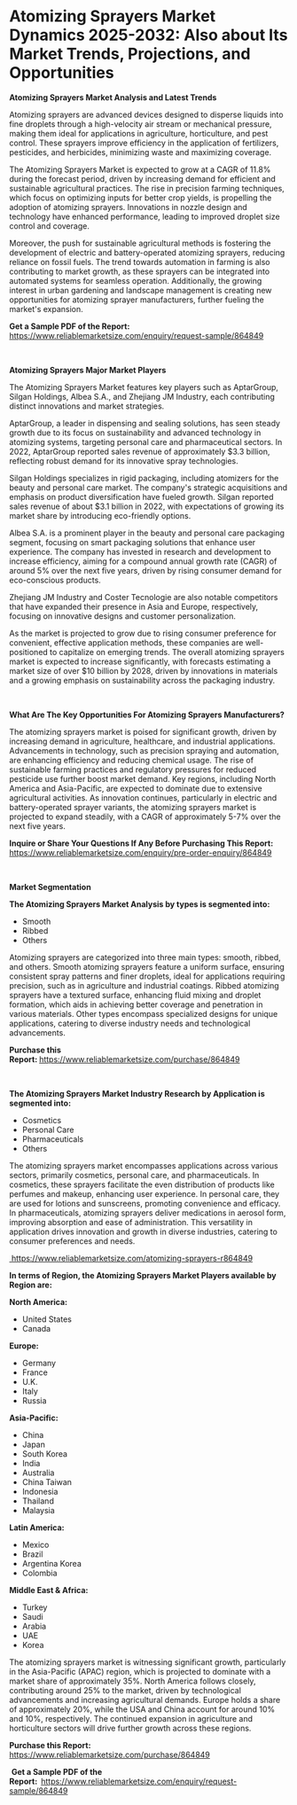 <p><h1>Atomizing Sprayers Market Dynamics 2025-2032: Also about Its Market Trends, Projections, and Opportunities</h1></p><p><strong>Atomizing Sprayers Market Analysis and Latest Trends</strong></p>
<p><p>Atomizing sprayers are advanced devices designed to disperse liquids into fine droplets through a high-velocity air stream or mechanical pressure, making them ideal for applications in agriculture, horticulture, and pest control. These sprayers improve efficiency in the application of fertilizers, pesticides, and herbicides, minimizing waste and maximizing coverage.</p><p>The Atomizing Sprayers Market is expected to grow at a CAGR of 11.8% during the forecast period, driven by increasing demand for efficient and sustainable agricultural practices. The rise in precision farming techniques, which focus on optimizing inputs for better crop yields, is propelling the adoption of atomizing sprayers. Innovations in nozzle design and technology have enhanced performance, leading to improved droplet size control and coverage.</p><p>Moreover, the push for sustainable agricultural methods is fostering the development of electric and battery-operated atomizing sprayers, reducing reliance on fossil fuels. The trend towards automation in farming is also contributing to market growth, as these sprayers can be integrated into automated systems for seamless operation. Additionally, the growing interest in urban gardening and landscape management is creating new opportunities for atomizing sprayer manufacturers, further fueling the market's expansion.</p></p>
<p><strong>Get a Sample PDF of the Report:&nbsp;</strong> <a href="https://www.reliablemarketsize.com/enquiry/request-sample/864849?utm_campaign=3561&utm_medium=2&utm_source=Github&utm_content=ia&utm_term=19042025&utm_id=atomizing-sprayers">https://www.reliablemarketsize.com/enquiry/request-sample/864849</a></p>
<p>&nbsp;</p>
<p><strong>Atomizing Sprayers Major Market Players</strong></p>
<p><p>The Atomizing Sprayers Market features key players such as AptarGroup, Silgan Holdings, Albea S.A., and Zhejiang JM Industry, each contributing distinct innovations and market strategies. </p><p>AptarGroup, a leader in dispensing and sealing solutions, has seen steady growth due to its focus on sustainability and advanced technology in atomizing systems, targeting personal care and pharmaceutical sectors. In 2022, AptarGroup reported sales revenue of approximately $3.3 billion, reflecting robust demand for its innovative spray technologies.</p><p>Silgan Holdings specializes in rigid packaging, including atomizers for the beauty and personal care market. The company's strategic acquisitions and emphasis on product diversification have fueled growth. Silgan reported sales revenue of about $3.1 billion in 2022, with expectations of growing its market share by introducing eco-friendly options.</p><p>Albea S.A. is a prominent player in the beauty and personal care packaging segment, focusing on smart packaging solutions that enhance user experience. The company has invested in research and development to increase efficiency, aiming for a compound annual growth rate (CAGR) of around 5% over the next five years, driven by rising consumer demand for eco-conscious products.</p><p>Zhejiang JM Industry and Coster Tecnologie are also notable competitors that have expanded their presence in Asia and Europe, respectively, focusing on innovative designs and customer personalization.</p><p>As the market is projected to grow due to rising consumer preference for convenient, effective application methods, these companies are well-positioned to capitalize on emerging trends. The overall atomizing sprayers market is expected to increase significantly, with forecasts estimating a market size of over $10 billion by 2028, driven by innovations in materials and a growing emphasis on sustainability across the packaging industry.</p></p>
<p>&nbsp;</p>
<p><strong>What Are The Key Opportunities For Atomizing Sprayers Manufacturers?</strong></p>
<p><p>The atomizing sprayers market is poised for significant growth, driven by increasing demand in agriculture, healthcare, and industrial applications. Advancements in technology, such as precision spraying and automation, are enhancing efficiency and reducing chemical usage. The rise of sustainable farming practices and regulatory pressures for reduced pesticide use further boost market demand. Key regions, including North America and Asia-Pacific, are expected to dominate due to extensive agricultural activities. As innovation continues, particularly in electric and battery-operated sprayer variants, the atomizing sprayers market is projected to expand steadily, with a CAGR of approximately 5-7% over the next five years.</p></p>
<p><strong>Inquire or Share Your Questions If Any Before Purchasing This Report:</strong> <a href="https://www.reliablemarketsize.com/enquiry/pre-order-enquiry/864849?utm_campaign=3561&utm_medium=2&utm_source=Github&utm_content=ia&utm_term=19042025&utm_id=atomizing-sprayers">https://www.reliablemarketsize.com/enquiry/pre-order-enquiry/864849</a></p>
<p>&nbsp;</p>
<p><strong>Market Segmentation</strong></p>
<p><strong>The Atomizing Sprayers Market Analysis by types is segmented into:</strong></p>
<p><ul><li>Smooth</li><li>Ribbed</li><li>Others</li></ul></p>
<p><p>Atomizing sprayers are categorized into three main types: smooth, ribbed, and others. Smooth atomizing sprayers feature a uniform surface, ensuring consistent spray patterns and finer droplets, ideal for applications requiring precision, such as in agriculture and industrial coatings. Ribbed atomizing sprayers have a textured surface, enhancing fluid mixing and droplet formation, which aids in achieving better coverage and penetration in various materials. Other types encompass specialized designs for unique applications, catering to diverse industry needs and technological advancements.</p></p>
<p><strong>Purchase this Report:&nbsp;</strong><a href="https://www.reliablemarketsize.com/purchase/864849?utm_campaign=3561&utm_medium=2&utm_source=Github&utm_content=ia&utm_term=19042025&utm_id=atomizing-sprayers">https://www.reliablemarketsize.com/purchase/864849</a></p>
<p>&nbsp;</p>
<p><strong>The Atomizing Sprayers Market Industry Research by Application is segmented into:</strong></p>
<p><ul><li>Cosmetics</li><li>Personal Care</li><li>Pharmaceuticals</li><li>Others</li></ul></p>
<p><p>The atomizing sprayers market encompasses applications across various sectors, primarily cosmetics, personal care, and pharmaceuticals. In cosmetics, these sprayers facilitate the even distribution of products like perfumes and makeup, enhancing user experience. In personal care, they are used for lotions and sunscreens, promoting convenience and efficacy. In pharmaceuticals, atomizing sprayers deliver medications in aerosol form, improving absorption and ease of administration. This versatility in application drives innovation and growth in diverse industries, catering to consumer preferences and needs.</p></p>
<p><a href="https://www.reliablemarketsize.com/atomizing-sprayers-r864849?utm_campaign=3561&utm_medium=2&utm_source=Github&utm_content=ia&utm_term=19042025&utm_id=atomizing-sprayers">&nbsp;https://www.reliablemarketsize.com/atomizing-sprayers-r864849</a></p>
<p><strong>In terms of Region, the Atomizing Sprayers Market Players available by Region are:</strong></p>
<p>
    <p> <strong> North America: </strong>
        <ul>
            <li>United States</li>
            <li>Canada</li>
        </ul>
        </p> 
    <p> <strong> Europe: </strong>
        <ul>
            <li>Germany</li>
            <li>France</li>
            <li>U.K.</li>
            <li>Italy</li>
            <li>Russia</li>
        </ul>
        </p> 
    <p> <strong> Asia-Pacific: </strong>
        <ul>
            <li>China</li>
            <li>Japan</li>
            <li>South Korea</li>
            <li>India</li>
            <li>Australia</li>
            <li>China Taiwan</li>
            <li>Indonesia</li>
            <li>Thailand</li>
            <li>Malaysia</li>
        </ul>
        </p> 
    <p> <strong> Latin America: </strong>
        <ul>
            <li>Mexico</li>
            <li>Brazil</li>
            <li>Argentina Korea</li>
            <li>Colombia</li>
        </ul>
        </p> 
    <p> <strong> Middle East & Africa: </strong>
        <ul>
            <li>Turkey</li>
            <li>Saudi</li>
            <li>Arabia</li>
            <li>UAE</li>
            <li>Korea</li>
        </ul>
    </p>
    </p>
<p><p>The atomizing sprayers market is witnessing significant growth, particularly in the Asia-Pacific (APAC) region, which is projected to dominate with a market share of approximately 35%. North America follows closely, contributing around 25% to the market, driven by technological advancements and increasing agricultural demands. Europe holds a share of approximately 20%, while the USA and China account for around 10% and 10%, respectively. The continued expansion in agriculture and horticulture sectors will drive further growth across these regions.</p></p>
<p><strong>Purchase this Report: </strong><a href="https://www.reliablemarketsize.com/purchase/864849?utm_campaign=3561&utm_medium=2&utm_source=Github&utm_content=ia&utm_term=19042025&utm_id=atomizing-sprayers">https://www.reliablemarketsize.com/purchase/864849</a></p>
<p>&nbsp;<strong>Get a Sample PDF of the Report:&nbsp;&nbsp;</strong><a href="https://www.reliablemarketsize.com/enquiry/request-sample/864849?utm_campaign=3561&utm_medium=2&utm_source=Github&utm_content=ia&utm_term=19042025&utm_id=atomizing-sprayers">https://www.reliablemarketsize.com/enquiry/request-sample/864849</a></p>
<p><strong></strong></p>
<p><p></p><p></p><p></p></p>